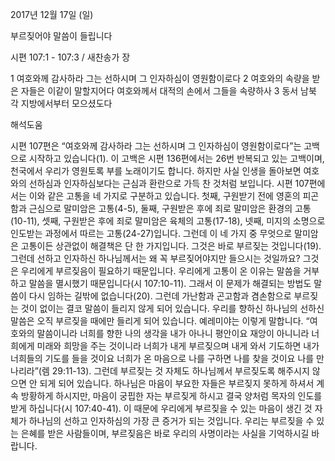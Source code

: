2017년 12월 17일 (일)

부르짖어야 말씀이 들립니다



시편 107:1 - 107:3 / 새찬송가  장


1 여호와께 감사하라 그는 선하시며 그 인자하심이 영원함이로다 2 여호와의 속량을 받은 자들은 이같이 말할지어다 여호와께서 대적의 손에서 그들을 속량하사 3 동서 남북 각 지방에서부터 모으셨도다

해석도움





시편 107편은 “여호와께 감사하라 그는 선하시며 그 인자하심이 영원함이로다”는 고백으로 시작하고 있습니다(1). 이 고백은 시편 136편에서는 26번 반복되고 있는 고백이며, 천국에서 우리가 영원토록 부를 노래이기도 합니다. 하지만 사실 인생을 돌아보면 여호와의 선하심과 인자하심보다는 근심과 환란으로 가득 찬 것처럼 보입니다. 시편 107편에서는 이와 같은 고통을 네 가지로 구분하고 있습니다. 첫째, 구원받기 전에 영혼의 피곤함과 근심으로 말미암은 고통(4-5), 둘째, 구원받은 후에 죄로 말미암은 환경의 고통(10-11), 셋째, 구원받은 후에 죄로 말미암은 육체의 고통(17-18), 넷째, 미지의 소명으로 인도받는 과정에서 따르는 고통(24-27)입니다. 그런데 이 네 가지 중 무엇으로 말미암은 고통이든 상관없이 해결책은 단 한 가지입니다. 그것은 바로 부르짖는 것입니다(19). 그런데 선하고 인자하신 하나님께서는 왜 꼭 부르짖어야지만 들으시는 것일까요? 그것은 우리에게 부르짖음이 필요하기 때문입니다. 우리에게 고통이 온 이유는 말씀을 거부하고 말씀을 멸시했기 때문입니다(시 107:10-11). 그래서 이 문제가 해결되는 방법도 말씀이 다시 임하는 길밖에 없습니다(20). 그런데 가난함과 곤고함과 겸손함으로 부르짖는 것이 없이는 결코 말씀이 들리지 않게 되어 있습니다. 우리를 향하신 하나님의 선하신 말씀은 오직 부르짖을 때에만 들리게 되어 있습니다. 예레미야는 이렇게 말합니다. “여호와의 말씀이니라 너희를 향한 나의 생각을 내가 아나니 평안이요 재앙이 아니니라 너희에게 미래와 희망을 주는 것이니라 너희가 내게 부르짖으며 내게 와서 기도하면 내가 너희들의 기도를 들을 것이요  너희가 온 마음으로 나를 구하면 나를 찾을 것이요 나를 만나리라”(렘 29:11-13). 그런데 부르짖는 것 자체도 하나님께서 부르짖도록 해주시지 않으면 안 되게 되어 있습니다. 하나님은 마음이 부요한 자들은 부르짖지 못하게 하셔서 계속 방황하게 하시지만, 마음이 궁핍한 자는 부르짖게 하시고 결국 양처럼 목자의 인도를 받게 하십니다(시 107:40-41). 이 때문에 우리에게 부르짖을 수 있는 마음이 생긴 것 자체가 하나님의 선하고 인자하심의 가장 큰 증거가 되는 것입니다. 우리는 부르짖을 수 있는 은혜를 받은 사람들이며, 부르짖음은 바로 우리의 사명이라는 사실을 기억하시길 바랍니다.
